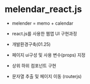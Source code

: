 # melendar_react.js

+ melender = memo + calendar 

+ react.js를 사용한 웹앱 UI 구현과정

+ 개발환경구축(01.25)

+ 페이지 ui구성 및 사용 변수(props) 지정

+ 상위 하위 컴포넌트 구현

+ 문자열 추출 및 페이지 이동 (routerjs)
